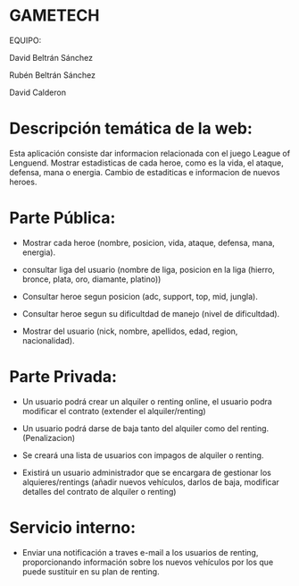 # GAMETECH
EQUIPO:

David Beltrán Sánchez 

Rubén Beltrán Sánchez

David Calderon



# Descripción temática de la web:
Esta aplicación consiste dar informacion relacionada con el juego League of Lenguend. Mostrar estadisticas de cada heroe, como es la vida, el ataque, defensa, mana o energia. Cambio de estaditicas e informacion de nuevos heroes.


# Parte Pública:

- Mostrar cada heroe (nombre, posicion, vida, ataque, defensa, mana, energia).

- consultar liga del usuario (nombre de liga, posicion en la liga (hierro, bronce, plata, oro, diamante, platino))

- Consultar heroe segun posicion  (adc, support, top, mid, jungla).

- Consultar heroe segun su dificultdad de manejo (nivel de dificultdad).

- Mostrar del usuario (nick, nombre, apellidos, edad, region, nacionalidad).

# Parte Privada:

- Un usuario podrá crear un alquiler o renting online, el usuario podra modificar el contrato (extender el alquiler/renting)

- Un usuario podrá darse de baja tanto del alquiler como del renting.(Penalizacion)

- Se creará una lista de usuarios con impagos de alquiler o renting.

- Existirá un usuario administrador que se encargara de gestionar los alquieres/rentings (añadir nuevos vehículos, darlos de baja,           modificar detalles del contrato de alquiler o renting)
# Servicio interno:
- Enviar una notificación a traves e-mail a los usuarios de renting, proporcionando información sobre los nuevos vehículos por los
  que puede sustituir en su plan de renting.
